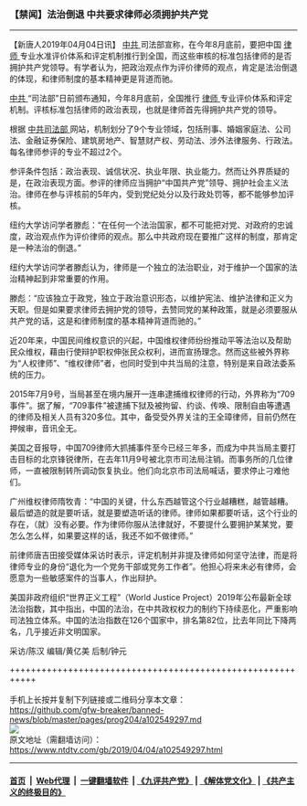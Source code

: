 ### 【禁闻】法治倒退 中共要求律师必须拥护共产党
------------------------

<div class="post_content" itemprop="articleBody">
 <p>
  【新唐人2019年04月04日讯】
  <a href="https://www.ntdtv.com/gb/中共.htm">
   中共
  </a>
  司法部宣称，在今年8月底前，要把中国
  <a href="https://www.ntdtv.com/gb/律师.htm">
   律师
  </a>
  专业水准评价体系和评定机制推行到全国，而这些审核的标准包括律师的是否拥护共产党领导。有学者认为，把政治观点作为评价律师的观点，肯定是法治倒退的体现，和律师制度的基本精神更是背道而驰。
 </p>
 <p>
  <a href="https://www.ntdtv.com/gb/中共.htm">
   中共
  </a>
  “司法部”日前颁布通知，今年8月底前，全国推行
  <a href="https://www.ntdtv.com/gb/律师.htm">
   律师
  </a>
  专业评价体系和评定机制。评核标准包括律师的政治表现，也就是律师首先得拥护共产党的领导。
 </p>
 <p>
  根据
  <a href="https://www.ntdtv.com/gb/中共司法部.htm">
   中共司法部
  </a>
  网站，机制划分了9个专业领域，包括刑事、婚姻家庭法、公司法、金融证券保险、建筑房地产、智慧财产权、劳动法、涉外法律服务、行政法。每名律师参评的专业不超过2个。
 </p>
 <p>
  参评条件包括：政治表现、诚信状况、执业年限、执业能力。然而让外界质疑的是，在政治表现方面。参评的律师应当拥护“中国共产党”领导、拥护社会主义法治。律师在参与评核前的5年内，受到党纪处分以及行政处罚等，都不能够参加评核。
 </p>
 <p>
  纽约大学访问学者滕彪：“在任何一个法治国家，都不可能把对党、对政府的忠诚度，政治观点作为评价律师的观点。那么中共政府现在要推广这样的制度，那肯定是一种法治的倒退。”
 </p>
 <p>
  纽约大学访问学者滕彪认为，律师是一个独立的法治职业，对于维护一个国家的法治精神起到非常重要的作用。
 </p>
 <p>
  滕彪：“应该独立于政党，独立于政治意识形态，以维护宪法、维护法律和正义为天职。但是如果要求律师去拥护党的领导，去赞同党的某种政策，就是必须要服从共产党的话，这是和律师制度的基本精神背道而驰的。”
 </p>
 <p>
  近20年来，中国民间维权意识的兴起，中国维权律师纷纷推动平等法治以及帮助民众维权，藉由行使辩护职权伸张民众权利，进而宣扬理念。然而这些被外界称为“人权律师”、“维权律师”者，也同时受到中共当局的注意，特别是来自政法委系统的压力。
 </p>
 <p>
  2015年7月9号，当局甚至在境内展开一连串逮捕维权律师的行动，外界称为“709事件”。据了解，“709事件”被逮捕下狱及被拘留、约谈、传唤、限制自由等遭遇的律师及相关人员有320多位。其中，备受受外界关注的王全璋律师，目前仍然在押候审，音讯全无。
 </p>
 <p>
  美国之音报导，中国709律师大抓捕事件至今已经三年多，而成为中共当局主要打击目标的北京锋锐律所，在去年11月9号被北京市司法局注销。而事务所的几位律师，一直被限制转所调动恢复执业。他们向北京市司法局喊话，要求停止刁难他们。
 </p>
 <p>
  广州维权律师隋牧青：“中国的关键，什么东西越管这个行业越糟糕，越管越糟。最后塑造的就是要听话，就是要塑造听话的律师。律师如果都要听话，这个行业的存在，（就）没有必要。作为律师你服从法律就好，不要提什么要拥护某某党，要怎么怎么样，如果要这样的话，我还不如不做律师。”
 </p>
 <p>
  前律师唐吉田接受媒体采访时表示，评定机制并非提及律师如何坚守法律，而是将律师专业的身份“退化为一个党务干部或党务工作者”。他担心将来未必有律师，会愿意为一些敏感案件的当事人，作出辩护。
 </p>
 <p>
  美国非政府组织“世界正义工程”（World Justice Project）2019年公布最新全球法治指数，其中指出，中国的法治，在中共政权权力的制约下持续恶化，严重影响司法独立体系。中国的法治指数在126个国家中，排名第82位，比去年同比下降两名，几乎接近非文明国家。
 </p>
 <p>
  采访/陈汉 编辑/黄亿美 后制/钟元
 </p>
 <div class="single_ad">
 </div>
</div>

+++++++++++++++++++++++++++++++++++++++++++++++++++++++++++<br/><br/>
手机上长按并复制下列链接或二维码分享本文章：<br/>
https://github.com/gfw-breaker/banned-news/blob/master/pages/prog204/a102549297.md <br/>
<a href='https://github.com/gfw-breaker/banned-news/blob/master/pages/prog204/a102549297.md'><img src='https://github.com/gfw-breaker/banned-news/blob/master/pages/prog204/a102549297.md.png'/></a> <br/>
原文地址（需翻墙访问）：https://www.ntdtv.com/gb/2019/04/04/a102549297.html


------------------------
#### [首页](https://github.com/gfw-breaker/banned-news/blob/master/README.md) &nbsp;|&nbsp; [Web代理](https://github.com/labour-camp/helloworld) &nbsp;|&nbsp; [一键翻墙软件](https://github.com/gfw-breaker/nogfw/blob/master/README.md) &nbsp;| [《九评共产党》](https://github.com/gfw-breaker/9ping.md/blob/master/README.md#九评之一评共产党是什么) | [《解体党文化》](https://github.com/gfw-breaker/jtdwh.md/blob/master/README.md) | [《共产主义的终极目的》](https://github.com/gfw-breaker/gczydzjmd.md/blob/master/README.md)

